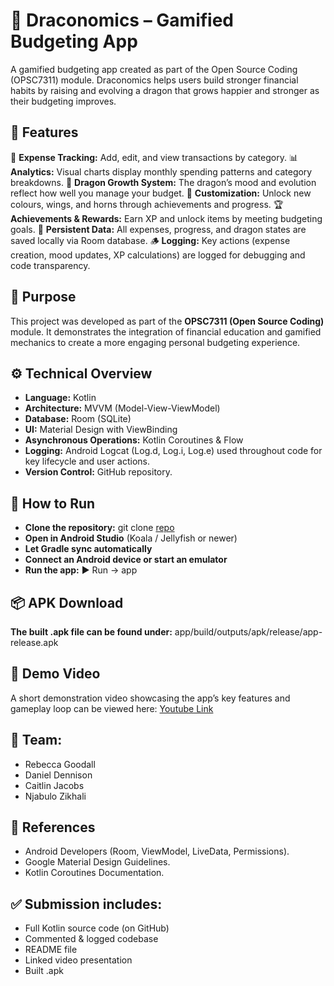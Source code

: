 
# 🐉 Draconomics – Gamified Budgeting App

A gamified budgeting app created as part of the Open Source Coding (OPSC7311) module.
Draconomics helps users build stronger financial habits by raising and evolving a dragon that grows happier and stronger as their budgeting improves.

## 📖 Features

💸 **Expense Tracking:** Add, edit, and view transactions by category.
📊 **Analytics:** Visual charts display monthly spending patterns and category breakdowns.
🐲 **Dragon Growth System:** The dragon’s mood and evolution reflect how well you manage your budget.
🎨 **Customization:** Unlock new colours, wings, and horns through achievements and progress.
🏆 **Achievements & Rewards:** Earn XP and unlock items by meeting budgeting goals.
🔐 **Persistent Data:** All expenses, progress, and dragon states are saved locally via Room database.
🪵 **Logging:** Key actions (expense creation, mood updates, XP calculations) are logged for debugging and code transparency.

## 🎯 Purpose

This project was developed as part of the **OPSC7311 (Open Source Coding)** module.
It demonstrates the integration of financial education and gamified mechanics to create a more engaging personal budgeting experience.

## ⚙️ Technical Overview

- **Language:** Kotlin
- **Architecture:** MVVM (Model-View-ViewModel)
- **Database:** Room (SQLite)
- **UI:** Material Design with ViewBinding
- **Asynchronous Operations:** Kotlin Coroutines & Flow
- **Logging:** Android Logcat (Log.d, Log.i, Log.e) used throughout code for key lifecycle and user actions.
- **Version Control:** GitHub repository.

## 🧪 How to Run

- **Clone the repository:** git clone [repo](https://github.com/<Bexcellent24>/Draconomics.git)
- **Open in Android Studio** (Koala / Jellyfish or newer)
- **Let Gradle sync automatically**
- **Connect an Android device or start an emulator**
- **Run the app:** ▶️ Run → app

## 📦 APK Download

**The built .apk file can be found under:** app/build/outputs/apk/release/app-release.apk

## 🎥 Demo Video

A short demonstration video showcasing the app’s key features and gameplay loop can be viewed here:
[Youtube Link](https://Youtube.com)

## 👥 Team:	           

- Rebecca Goodall	   
- Daniel Dennison	   
- Caitlin Jacobs	   
- Njabulo Zikhali

## 🧾 References

- Android Developers (Room, ViewModel, LiveData, Permissions).
- Google Material Design Guidelines.
- Kotlin Coroutines Documentation.

## ✅ Submission includes:

- Full Kotlin source code (on GitHub)
- Commented & logged codebase
- README file
- Linked video presentation
- Built .apk